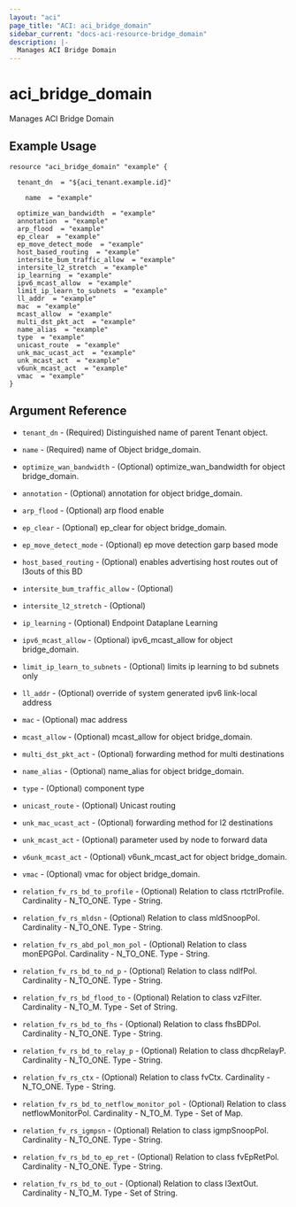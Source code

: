 ```yaml
---
layout: "aci"
page_title: "ACI: aci_bridge_domain"
sidebar_current: "docs-aci-resource-bridge_domain"
description: |-
  Manages ACI Bridge Domain
---
```


# aci_bridge_domain #
Manages ACI Bridge Domain

## Example Usage ##

```hcl
resource "aci_bridge_domain" "example" {

  tenant_dn  = "${aci_tenant.example.id}"

    name  = "example"

  optimize_wan_bandwidth  = "example"
  annotation  = "example"
  arp_flood  = "example"
  ep_clear  = "example"
  ep_move_detect_mode  = "example"
  host_based_routing  = "example"
  intersite_bum_traffic_allow  = "example"
  intersite_l2_stretch  = "example"
  ip_learning  = "example"
  ipv6_mcast_allow  = "example"
  limit_ip_learn_to_subnets  = "example"
  ll_addr  = "example"
  mac  = "example"
  mcast_allow  = "example"
  multi_dst_pkt_act  = "example"
  name_alias  = "example"
  type  = "example"
  unicast_route  = "example"
  unk_mac_ucast_act  = "example"
  unk_mcast_act  = "example"
  v6unk_mcast_act  = "example"
  vmac  = "example"
}
```
## Argument Reference ##
* `tenant_dn` - (Required) Distinguished name of parent Tenant object.
* `name` - (Required) name of Object bridge_domain.
* `optimize_wan_bandwidth` - (Optional) optimize_wan_bandwidth for object bridge_domain.
* `annotation` - (Optional) annotation for object bridge_domain.
* `arp_flood` - (Optional) arp flood enable
* `ep_clear` - (Optional) ep_clear for object bridge_domain.
* `ep_move_detect_mode` - (Optional) ep move detection garp based mode
* `host_based_routing` - (Optional) enables advertising host routes out of l3outs of this BD
* `intersite_bum_traffic_allow` - (Optional) 
* `intersite_l2_stretch` - (Optional) 
* `ip_learning` - (Optional) Endpoint Dataplane Learning
* `ipv6_mcast_allow` - (Optional) ipv6_mcast_allow for object bridge_domain.
* `limit_ip_learn_to_subnets` - (Optional) limits ip learning to bd subnets only
* `ll_addr` - (Optional) override of system generated ipv6 link-local address
* `mac` - (Optional) mac address
* `mcast_allow` - (Optional) mcast_allow for object bridge_domain.
* `multi_dst_pkt_act` - (Optional) forwarding method for multi destinations
* `name_alias` - (Optional) name_alias for object bridge_domain.
* `type` - (Optional) component type
* `unicast_route` - (Optional) Unicast routing
* `unk_mac_ucast_act` - (Optional) forwarding method for l2 destinations
* `unk_mcast_act` - (Optional) parameter used by node to forward data
* `v6unk_mcast_act` - (Optional) v6unk_mcast_act for object bridge_domain.
* `vmac` - (Optional) vmac for object bridge_domain.

* `relation_fv_rs_bd_to_profile` - (Optional) Relation to class rtctrlProfile. Cardinality - N_TO_ONE. Type - String.
                
* `relation_fv_rs_mldsn` - (Optional) Relation to class mldSnoopPol. Cardinality - N_TO_ONE. Type - String.
                
* `relation_fv_rs_abd_pol_mon_pol` - (Optional) Relation to class monEPGPol. Cardinality - N_TO_ONE. Type - String.
                
* `relation_fv_rs_bd_to_nd_p` - (Optional) Relation to class ndIfPol. Cardinality - N_TO_ONE. Type - String.
                
* `relation_fv_rs_bd_flood_to` - (Optional) Relation to class vzFilter. Cardinality - N_TO_M. Type - Set of String.
                
* `relation_fv_rs_bd_to_fhs` - (Optional) Relation to class fhsBDPol. Cardinality - N_TO_ONE. Type - String.
                
* `relation_fv_rs_bd_to_relay_p` - (Optional) Relation to class dhcpRelayP. Cardinality - N_TO_ONE. Type - String.
                
* `relation_fv_rs_ctx` - (Optional) Relation to class fvCtx. Cardinality - N_TO_ONE. Type - String.
                
* `relation_fv_rs_bd_to_netflow_monitor_pol` - (Optional) Relation to class netflowMonitorPol. Cardinality - N_TO_M. Type - Set of Map.
                
* `relation_fv_rs_igmpsn` - (Optional) Relation to class igmpSnoopPol. Cardinality - N_TO_ONE. Type - String.
                
* `relation_fv_rs_bd_to_ep_ret` - (Optional) Relation to class fvEpRetPol. Cardinality - N_TO_ONE. Type - String.
                
* `relation_fv_rs_bd_to_out` - (Optional) Relation to class l3extOut. Cardinality - N_TO_M. Type - Set of String.
                


